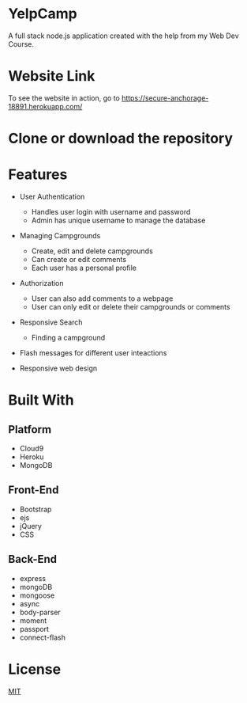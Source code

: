 # YelpCamp
A full stack node.js application created with the help from my Web Dev Course.

# Website Link
To see the website in action, go to https://secure-anchorage-18891.herokuapp.com/

# Clone or download the repository


# Features
* User Authentication
  - Handles user login with username and password
  - Admin has unique username to manage the database

* Managing Campgrounds
  - Create, edit and delete campgrounds
  - Can create or edit comments
  - Each user has a personal profile

* Authorization
  - User can also add comments to a webpage
  - User can only edit or delete their campgrounds or comments

* Responsive Search
  - Finding a campground
  
* Flash messages for different user inteactions

* Responsive web design

# Built With
 ## Platform
 * Cloud9
 * Heroku
 * MongoDB
 
 ## Front-End
 * Bootstrap
 * ejs
 * jQuery
 * CSS
 
 ## Back-End
 * express
 * mongoDB
 * mongoose
 * async
 * body-parser
 * moment
 * passport
 * connect-flash

# License
  <a href=#>MIT</a>
